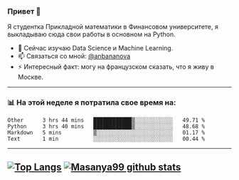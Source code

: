 ### Привет 👋

Я студентка Прикладной математики в Финансовом университете, я выкладываю сюда свои работы в основном на Python.

- 🌱 Cейчас изучаю Data Science и Machine Learning.
- 📫 Связаться со мной: [@anbananova][telegram]
- ⚡ Интересный факт: могу на французском сказать, что я живу в Москве.
---


### 📊 На этой неделе я потратила свое время на:
<!--START_SECTION:waka-->
```text
Other      3 hrs 44 mins   ████████████▒░░░░░░░░░░░░   49.71 % 
Python     3 hrs 40 mins   ████████████▒░░░░░░░░░░░░   48.68 % 
Markdown   5 mins          ▒░░░░░░░░░░░░░░░░░░░░░░░░   01.17 % 
Text       1 min           ░░░░░░░░░░░░░░░░░░░░░░░░░   00.44 % 
```
<!--END_SECTION:waka-->
---
[![Top Langs](https://github-readme-stats.vercel.app/api/top-langs/?username=masanya99&hide=TeX)](https://github.com/masanya99/github-readme-stats)
[![Masanya99 github stats](https://github-readme-stats.vercel.app/api?username=masanya99)](https://github.com/masanya99/github-readme-stats)
---
[telegram]: https://t.me/anbananova
